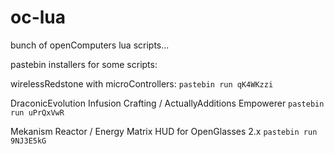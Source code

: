 # oc-lua
bunch of openComputers lua scripts...

pastebin installers for some scripts:

wirelessRedstone with microControllers:
`pastebin run qK4WKzzi`

DraconicEvolution Infusion Crafting / ActuallyAdditions Empowerer
`pastebin run uPrQxVwR`

Mekanism Reactor / Energy Matrix HUD for OpenGlasses 2.x
`pastebin run 9NJ3E5kG`
